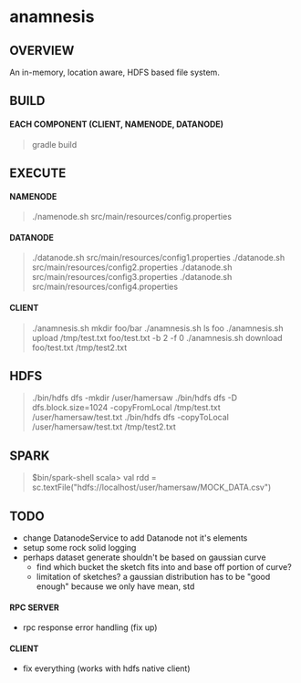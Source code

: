 # anamnesis
## OVERVIEW
An in-memory, location aware, HDFS based file system.

## BUILD
#### EACH COMPONENT (CLIENT, NAMENODE, DATANODE)
> gradle build

## EXECUTE
#### NAMENODE
> ./namenode.sh src/main/resources/config.properties
#### DATANODE
> ./datanode.sh src/main/resources/config1.properties
> ./datanode.sh src/main/resources/config2.properties
> ./datanode.sh src/main/resources/config3.properties
> ./datanode.sh src/main/resources/config4.properties
#### CLIENT
> ./anamnesis.sh mkdir foo/bar
> ./anamnesis.sh ls foo
> ./anamnesis.sh upload /tmp/test.txt foo/test.txt -b 2 -f 0
> ./anamnesis.sh download foo/test.txt /tmp/test2.txt

## HDFS
> ./bin/hdfs dfs -mkdir /user/hamersaw
> ./bin/hdfs dfs -D dfs.block.size=1024 -copyFromLocal /tmp/test.txt /user/hamersaw/test.txt
> ./bin/hdfs dfs -copyToLocal /user/hamersaw/test.txt /tmp/test2.txt

## SPARK
> $bin/spark-shell
> scala> val rdd = sc.textFile("hdfs://localhost/user/hamersaw/MOCK_DATA.csv")

## TODO
- change DatanodeService to add Datanode not it's elements
- setup some rock solid logging
- perhaps dataset generate shouldn't be based on gaussian curve
    - find which bucket the sketch fits into and base off portion of curve?
    - limitation of sketches? a gaussian distribution has to be "good enough" because we only have mean, std
#### RPC SERVER
- rpc response error handling (fix up)
#### CLIENT
- fix everything (works with hdfs native client)
